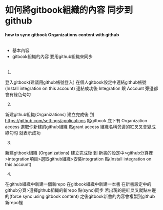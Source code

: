 # 如何將gitbook組織的內容 同步到github
#### how to sync gitbook Organizations content with github
###### #
* 基本內容
 * gitbook組織的內容 要用github組織來同步
 
###### #

1.
登入gitbook(建議用github帳號登入)
在個人gitbook設定中連結github帳號(Install integration on this account)
連結成功後 Integration 跟 Account 旁邊都會有綠色勾勾

2.
新建github組織(Organizations)
建立完成後
到
https://github.com/settings/applications
點gitbook
底下有 Organization access
選取你新建的github組織 
點grant access
組織名稱旁邊的紅叉叉會變成綠勾勾 就表示成功

3.
新建gitbook組織 (Organizations)
建立完成後
到
新書的設定中>github分頁裡>integration項目>選取github組織>安裝integration
點(Install integration on this account)

4.
在github組織中新建一個新repo
在gitbook組織中新建一本書
在新書設定中的github分頁>選擇github組織的新repo
點(sync)同步
若出現的是紅叉叉就點左邊的(force sync using gitbook content) 
之後gitbook新書的內容會複製到github新repo裡

